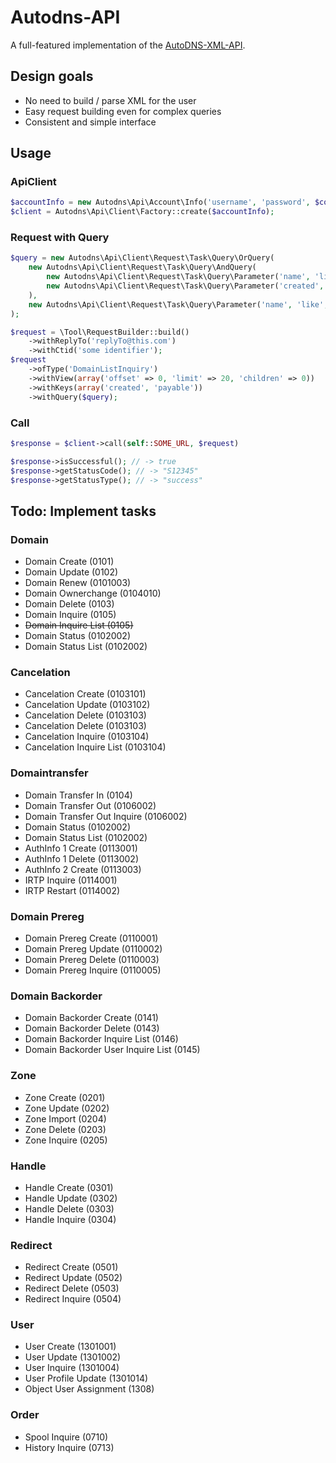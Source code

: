 Autodns-API
===========

A full-featured implementation of the [AutoDNS-XML-API](http://www.internetx.com/en/software/autodns/xml-api.html).

Design goals
------------

 * No need to build / parse XML for the user
 * Easy request building even for complex queries
 * Consistent and simple interface

Usage
-----

### ApiClient

``` php
$accountInfo = new Autodns\Api\Account\Info('username', 'password', $context);
$client = Autodns\Api\Client\Factory::create($accountInfo);
```

### Request with Query

``` php
$query = new Autodns\Api\Client\Request\Task\Query\OrQuery(
    new Autodns\Api\Client\Request\Task\Query\AndQuery(
        new Autodns\Api\Client\Request\Task\Query\Parameter('name', 'like', '*.at'),
        new Autodns\Api\Client\Request\Task\Query\Parameter('created', 'lt', '2012-12-*')
    ),
    new Autodns\Api\Client\Request\Task\Query\Parameter('name', 'like', '*.de')
);

$request = \Tool\RequestBuilder::build()
    ->withReplyTo('replyTo@this.com')
    ->withCtid('some identifier');
$request
    ->ofType('DomainListInquiry')
    ->withView(array('offset' => 0, 'limit' => 20, 'children' => 0))
    ->withKeys(array('created', 'payable'))
    ->withQuery($query);
```

### Call

``` php
$response = $client->call(self::SOME_URL, $request)

$response->isSuccessful(); // -> true
$response->getStatusCode(); // -> "S12345"
$response->getStatusType(); // -> "success"
```

Todo: Implement tasks
----

### Domain

 * Domain Create (0101)
 * Domain Update (0102)
 * Domain Renew (0101003)
 * Domain Ownerchange (0104010)
 * Domain Delete (0103)
 * Domain Inquire (0105)
 * ~~Domain Inquire List (0105)~~
 * Domain Status (0102002)
 * Domain Status List (0102002)

### Cancelation

 * Cancelation Create (0103101)
 * Cancelation Update (0103102)
 * Cancelation Delete (0103103)
 * Cancelation Delete (0103103)
 * Cancelation Inquire (0103104)
 * Cancelation Inquire List (0103104)

### Domaintransfer

 * Domain Transfer In (0104)
 * Domain Transfer Out (0106002)
 * Domain Transfer Out Inquire (0106002)
 * Domain Status (0102002)
 * Domain Status List (0102002)
 * AuthInfo 1 Create (0113001)
 * AuthInfo 1 Delete (0113002)
 * AuthInfo 2 Create (0113003)
 * IRTP Inquire (0114001)
 * IRTP Restart (0114002)

### Domain Prereg

 * Domain Prereg Create (0110001)
 * Domain Prereg Update (0110002)
 * Domain Prereg Delete (0110003)
 * Domain Prereg Inquire (0110005)

### Domain Backorder

 * Domain Backorder Create (0141)
 * Domain Backorder Delete (0143)
 * Domain Backorder Inquire List (0146)
 * Domain Backorder User Inquire List (0145)

### Zone

 * Zone Create (0201)
 * Zone Update (0202)
 * Zone Import (0204)
 * Zone Delete (0203)
 * Zone Inquire (0205)

### Handle

 * Handle Create (0301)
 * Handle Update (0302)
 * Handle Delete (0303)
 * Handle Inquire (0304)

### Redirect

 * Redirect Create (0501)
 * Redirect Update (0502)
 * Redirect Delete (0503)
 * Redirect Inquire (0504)

### User

 * User Create (1301001)
 * User Update (1301002)
 * User Inquire (1301004)
 * User Profile Update (1301014)
 * Object User Assignment (1308)

### Order

 * Spool Inquire (0710)
 * History Inquire (0713)
